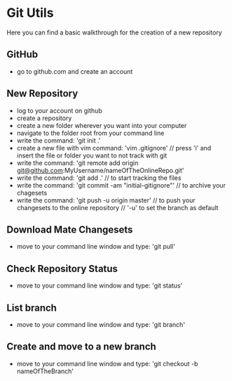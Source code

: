 # Git Utils

Here you can find a basic walkthrough for the creation of a new repository

## GitHub
- go to github.com and create an account

## New Repository
- log to your account on github
- create a repository
- create a new folder wherever you want into your computer
- navigate to the folder root from your command line
- write the command: 'git init .'
- create a new file with vim command: 'vim .gitignore' // press 'i' and insert the file or folder you want to not track with git
- write the command: 'git remote add origin git@github.com:MyUsername/nameOfTheOnlineRepo.git'
- write the command: 'git add .' // to start tracking the files
- write the command: 'git commit -am "initial-gitignore"' // to archive your chagesets
- write the command: 'git push -u origin master' // to push your changesets to the online repository // '-u' to set the branch as default

## Download Mate Changesets
- move to your command line window and type: 'git pull'

## Check Repository Status
- move to your command line window and type: 'git status'

## List branch
- move to your command line window and type: 'git branch'

## Create and move to a new branch
- move to your command line window and type: 'git checkout -b nameOfTheBranch'

